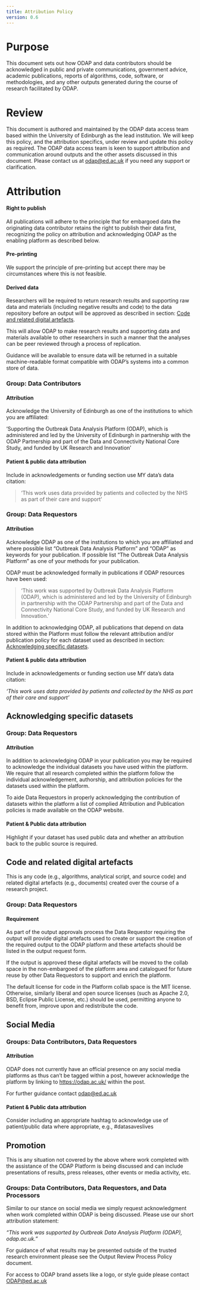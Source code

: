 ```yaml
---
title: Attribution Policy
version: 0.6
---
```


# Purpose

This document sets out how ODAP and data contributors should be acknowledged in public and private communications, government advice, academic publications, reports of algorithms, code, software, or methodologies, and any other outputs generated during the course of research facilitated by ODAP.

# Review

This document is authored and maintained by the ODAP data access team based within the University of Edinburgh as the lead institution. We will keep this policy, and the attribution specifics, under review and update this policy as required. The ODAP data access team is keen to support attribution and communication around outputs and the other assets discussed in this document. Please contact us at odap@ed.ac.uk if you need any support or clarification.

# Attribution





#### Right to publish

All publications will adhere to the principle that for embargoed data the originating data contributor retains the right to publish their data first, recognizing the policy on attribution and acknowledging ODAP as the enabling platform as described below.

#### Pre-printing

We support the principle of pre-printing but accept there may be circumstances where this is not feasible.

#### Derived data

Researchers will be required to return research results and supporting raw data and materials (including negative results and code) to the data repository before an output will be approved as described in section: [Code and related digital artefacts](#code-and-related-digital-artefacts).

This will allow ODAP to make research results and supporting data and materials available to other researchers in such a manner that the analyses can be peer reviewed through a process of replication.

Guidance will be available to ensure data will be returned in a suitable machine-readable format compatible with ODAP’s systems into a common store of data.

### Group: Data Contributors

#### Attribution

Acknowledge the University of Edinburgh as one of the institutions to which you are affiliated:  
  
‘Supporting the Outbreak Data Analysis Platform (ODAP), which is administered and led by the University of Edinburgh in partnership with the ODAP Partnership and part of the Data and Connectivity National Core Study, and funded by UK Research and Innovation’

#### Patient & public data attribution

Include in acknowledgements or funding section use MY data’s data citation:

> ‘This work uses data provided by patients and collected by the NHS as part of their care and support’

### Group: Data Requestors

#### Attribution

Acknowledge ODAP as one of the institutions to which you are affiliated and where possible list “Outbreak Data Analysis Platform” and “ODAP” as keywords for your publication. If possible list “The Outbreak Data Analysis Platform” as one of your methods for your publication.

ODAP must be acknowledged formally in publications if ODAP resources have been used:

> ‘This work was supported by Outbreak Data Analysis Platform (ODAP), which is administered and led by the University of Edinburgh in partnership with the ODAP Partnership and part of the Data and Connectivity National Core Study, and funded by UK Research and Innovation.’

In addition to acknowledging ODAP, all publications that depend on data stored within the Platform must follow the relevant attribution and/or publication policy for each dataset used as described in section: [Acknowledging specific datasets](#acknowledging-specific-datasets).

#### Patient & public data attribution

Include in acknowledgements or funding section use MY data’s data citation:

*‘This work uses data provided by patients and collected by the NHS as part of their care and support’*

## Acknowledging specific datasets

### Group: Data Requestors

#### Attribution

In addition to acknowledging ODAP in your publication you may be required to acknowledge the individual datasets you have used within the platform. We require that all research completed within the platform follow the individual acknowledgement, authorship, and attribution policies for the datasets used within the platform.

To aide Data Requestors in properly acknowledging the contribution of datasets within the platform a list of complied Attribution and Publication policies is made available on the ODAP website.

#### Patient & Public data attribution

Highlight if your dataset has used public data and whether an attribution back to the public source is required.

## Code and related digital artefacts

This is any code (e.g., algorithms, analytical script, and source code) and related digital artefacts (e.g., documents) created over the course of a research project.

### Group: Data Requestors

#### Requirement

As part of the output approvals process the Data Requestor requiring the output will provide digital artefacts used to create or support the creation of the required output to the ODAP platform and these artefacts should be listed in the output request form.

If the output is approved these digital artefacts will be moved to the collab space in the non-embargoed of the platform area and catalogued for future reuse by other Data Requestors to support and enrich the platform.

The default license for code in the Platform collab space is the MIT license. Otherwise, similarly liberal and open source licenses (such as Apache 2.0, BSD, Eclipse Public License, etc.) should be used, permitting anyone to benefit from, improve upon and redistribute the code.

## Social Media

### Groups: Data Contributors, Data Requestors

#### Attribution

ODAP does not currently have an official presence on any social media platforms as thus can’t be tagged within a post, however acknowledge the platform by linking to <https://odap.ac.uk/> within the post.

For further guidance contact <odap@ed.ac.uk>

#### Patient & Public data attribution

Consider including an appropriate hashtag to acknowledge use of patient/public data where appropriate, e.g., \#datasaveslives

## Promotion

This is any situation not covered by the above where work completed with the assistance of the ODAP Platform is being discussed and can include presentations of results, press releases, other events or media activity, etc.

### Groups: Data Contributors, Data Requestors, and Data Processors

Similar to our stance on social media we simply request acknowledgment when work completed within ODAP is being discussed. Please use our short attribution statement:

*“This work was supported by Outbreak Data Analysis Platform (ODAP), odap.ac.uk.”*

For guidance of what results may be presented outside of the trusted research environment please see the Output Review Process Policy document.

For access to ODAP brand assets like a logo, or style guide please contact ODAP@ed.ac.uk


